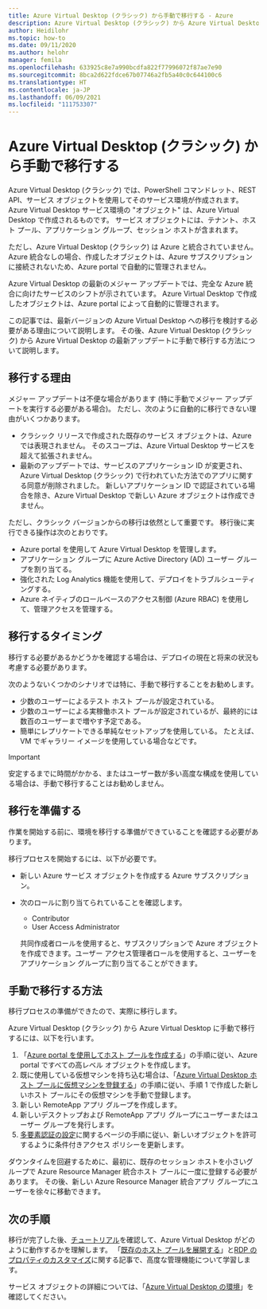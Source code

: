 ```yaml
---
title: Azure Virtual Desktop (クラシック) から手動で移行する - Azure
description: Azure Virtual Desktop (クラシック) から Azure Virtual Desktop に手動で移行する方法。
author: Heidilohr
ms.topic: how-to
ms.date: 09/11/2020
ms.author: helohr
manager: femila
ms.openlocfilehash: 633925c8e7a990bcdfa822f77996072f87ae7e90
ms.sourcegitcommit: 8bca2d622fdce67b07746a2fb5a40c0c644100c6
ms.translationtype: HT
ms.contentlocale: ja-JP
ms.lasthandoff: 06/09/2021
ms.locfileid: "111753307"
---
```

# <a name="migrate-manually-from-azure-virtual-desktop-classic"></a>Azure Virtual Desktop (クラシック) から手動で移行する

Azure Virtual Desktop (クラシック) では、PowerShell コマンドレット、REST API、サービス オブジェクトを使用してそのサービス環境が作成されます。 Azure Virtual Desktop サービス環境の "オブジェクト" は、Azure Virtual Desktop で作成されるものです。 サービス オブジェクトには、テナント、ホスト プール、アプリケーション グループ、セッション ホストが含まれます。

ただし、Azure Virtual Desktop (クラシック) は Azure と統合されていません。 Azure 統合なしの場合、作成したオブジェクトは、Azure サブスクリプションに接続されないため、Azure portal で自動的に管理されません。

Azure Virtual Desktop の最新のメジャー アップデートでは、完全な Azure 統合に向けたサービスのシフトが示されています。 Azure Virtual Desktop で作成したオブジェクトは、Azure portal によって自動的に管理されます。

この記事では、最新バージョンの Azure Virtual Desktop への移行を検討する必要がある理由について説明します。 その後、Azure Virtual Desktop (クラシック) から Azure Virtual Desktop の最新アップデートに手動で移行する方法について説明します。

## <a name="why-migrate"></a>移行する理由

メジャー アップデートは不便な場合があります (特に手動でメジャー アップデートを実行する必要がある場合)。 ただし、次のように自動的に移行できない理由がいくつかあります。

- クラシック リリースで作成された既存のサービス オブジェクトは、Azure では表現されません。 そのスコープは、Azure Virtual Desktop サービスを超えて拡張されません。
- 最新のアップデートでは、サービスのアプリケーション ID が変更され、Azure Virtual Desktop (クラシック) で行われていた方法でのアプリに関する同意が削除されました。 新しいアプリケーション ID で認証されている場合を除き、Azure Virtual Desktop で新しい Azure オブジェクトは作成できません。

ただし、クラシック バージョンからの移行は依然として重要です。 移行後に実行できる操作は次のとおりです。

- Azure portal を使用して Azure Virtual Desktop を管理します。
- アプリケーション グループに Azure Active Directory (AD) ユーザー グループを割り当てる。
- 強化された Log Analytics 機能を使用して、デプロイをトラブルシューティングする。
- Azure ネイティブのロールベースのアクセス制御 (Azure RBAC) を使用して、管理アクセスを管理する。

## <a name="when-should-i-migrate"></a>移行するタイミング

移行する必要があるかどうかを確認する場合は、デプロイの現在と将来の状況も考慮する必要があります。

次のようないくつかのシナリオでは特に、手動で移行することをお勧めします。

- 少数のユーザーによるテスト ホスト プールが設定されている。
- 少数のユーザーによる実稼働ホスト プールが設定されているが、最終的には数百のユーザーまで増やす予定である。
- 簡単にレプリケートできる単純なセットアップを使用している。 たとえば、VM でギャラリー イメージを使用している場合などです。

> [!IMPORTANT]
> 安定するまでに時間がかかる、またはユーザー数が多い高度な構成を使用している場合は、手動で移行することはお勧めしません。

## <a name="prepare-for-migration"></a>移行を準備する

作業を開始する前に、環境を移行する準備ができていることを確認する必要があります。

移行プロセスを開始するには、以下が必要です。

- 新しい Azure サービス オブジェクトを作成する Azure サブスクリプション。
- 次のロールに割り当てられていることを確認します。
    
    - Contributor
    - User Access Administrator
    
    共同作成者ロールを使用すると、サブスクリプションで Azure オブジェクトを作成できます。ユーザー アクセス管理者ロールを使用すると、ユーザーをアプリケーション グループに割り当てることができます。

## <a name="how-to-migrate-manually"></a>手動で移行する方法

移行プロセスの準備ができたので、実際に移行します。

Azure Virtual Desktop (クラシック) から Azure Virtual Desktop に手動で移行するには、以下を行います。

1. 「[Azure portal を使用してホスト プールを作成する](create-host-pools-azure-marketplace.md)」の手順に従い、Azure portal ですべての高レベル オブジェクトを作成します。
2. 既に使用している仮想マシンを持ち込む場合は、「[Azure Virtual Desktop ホスト プールに仮想マシンを登録する](create-host-pools-powershell.md#register-the-virtual-machines-to-the-azure-virtual-desktop-host-pool)」の手順に従い、手順 1 で作成した新しいホスト プールにその仮想マシンを手動で登録します。
3. 新しい RemoteApp アプリ グループを作成します。
4. 新しいデスクトップおよび RemoteApp アプリ グループにユーザーまたはユーザー グループを発行します。
5. [多要素認証の設定](set-up-mfa.md)に関するページの手順に従い、新しいオブジェクトを許可するように条件付きアクセス ポリシーを更新します。

ダウンタイムを回避するために、最初に、既存のセッション ホストを小さいグループで Azure Resource Manager 統合ホスト プールに一度に登録する必要があります。 その後、新しい Azure Resource Manager 統合アプリ グループにユーザーを徐々に移動できます。

## <a name="next-steps"></a>次の手順

移行が完了した後、[チュートリアル](create-host-pools-azure-marketplace.md)を確認して、Azure Virtual Desktop がどのように動作するかを理解します。 「[既存のホスト プールを展開する](expand-existing-host-pool.md)」と[RDP のプロパティのカスタマイズ](customize-rdp-properties.md)に関する記事で、高度な管理機能について学習します。

サービス オブジェクトの詳細については、「[Azure Virtual Desktop の環境](environment-setup.md)」を確認してください。
